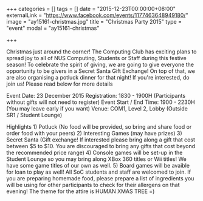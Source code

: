 +++
categories = []
tags = []
date = "2015-12-23T00:00:00+08:00"
externalLink = "https://www.facebook.com/events/1177463648949180/"
image = "ay15161-christmas.jpg"
title = "Christmas Party 2015"
type = "event"
modal = "ay15161-christmas"

+++

Christmas just around the corner! The Computing Club has exciting plans to spread joy to all of NUS Computing, Students or Staff during this festive season! To celebrate the spirit of giving, we are going to give everyone the opportunity to be givers in a Secret Santa Gift Exchange! On top of that, we are also organising a potluck dinner for that night! If you're interested, do join us! Please read below for more details  

Event Date: 23 December 2015 Registration: 1830 - 1900H (Participants without gifts will not need to register) Event Start / End Time: 1900 - 2230H (You may leave early if you want) 
Venue: COM1, Level 2, Lobby (Outside SR1 / Student Lounge) 

Highlights 1) Potluck (No food will be provided, so bring and share food or order food with your peers) 2) Interesting Games (may have prizes) 3) Secret Santa (Gift exchange! If interested please bring along a gift that cost between $5 to $10. You are discouraged to bring any gifts that cost beyond the recommended price range) 4) Console games will be set-up in the Student Lounge so you may bring along XBox 360 titles or Wii titles! We have some game titles of our own as well. 5) Board games will be avaible for loan to play as well! All SoC students and staff are welcomed to join. If you are preparing homemade food, please prepare a list of ingredients you will be using for other participants to check for their allergens on that evening! The theme for the attire is HUMAN XMAS TREE =)

